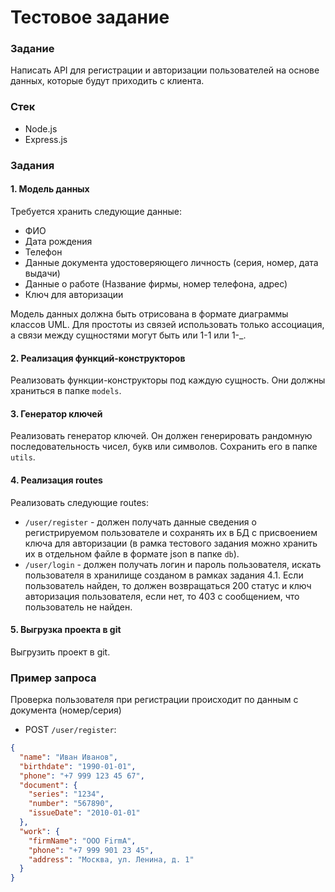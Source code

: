 
Тестовое задание
================

### Задание

Написать API для регистрации и авторизации пользователей на основе данных, которые будут приходить с клиента.

### Стек

* Node.js
* Express.js

### Задания

#### 1. Модель данных

Требуется хранить следующие данные:

* ФИО
* Дата рождения
* Телефон
* Данные документа удостоверяющего личность (серия, номер, дата выдачи)
* Данные о работе (Название фирмы, номер телефона, адрес)
* Ключ для авторизации

Модель данных должна быть отрисована в формате диаграммы классов UML. Для простоты из связей использовать только ассоциация, а связи между сущностями могут быть или 1-1 или 1-_.

#### 2. Реализация функций-конструкторов

Реализовать функции-конструкторы под каждую сущность. Они должны храниться в папке `models`.

#### 3. Генератор ключей

Реализовать генератор ключей. Он должен генерировать рандомную последовательность чисел, букв или символов. Сохранить его в папке `utils`.

#### 4. Реализация routes

Реализовать следующие routes:

* `/user/register` - должен получать данные сведения о регистрируемом пользователе и сохранять их в БД с присвоением ключа для авторизации (в рамка тестового задания можно хранить их в отдельном файле в формате json в папке `db`).
* `/user/login` - должен получать логин и пароль пользователя, искать пользователя в хранилище созданом в рамках задания 4.1. Если пользователь найден, то должен возвращаться 200 статус и ключ авторизация пользователя, если нет, то 403 с сообщением, что пользователь не найден.

#### 5. Выгрузка проекта в git

Выгрузить проект в git.

### Пример запроса
Проверка пользователя при регистрации происходит по 
данным с документа (номер/серия)

* POST `/user/register`:
```json
{
  "name": "Иван Иванов",
  "birthdate": "1990-01-01",
  "phone": "+7 999 123 45 67",
  "document": {
    "series": "1234",
    "number": "567890",
    "issueDate": "2010-01-01"
  },
  "work": {
    "firmName": "ООО FirmA",
    "phone": "+7 999 901 23 45",
    "address": "Москва, ул. Ленина, д. 1"
  }
}
```